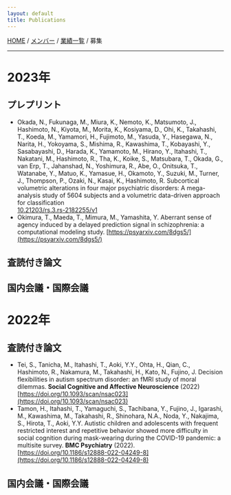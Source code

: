 ```yaml
---
layout: default
title: Publications
---
```

[HOME](https://middrshowa.github.io/) / [メンバー](./members.html) / [業績一覧](./publications.html) / 募集

---
# 2023年
## プレプリント
- Okada, N., Fukunaga, M., Miura, K., Nemoto, K., Matsumoto, J., Hashimoto, N., Kiyota, M., Morita, K., Kosiyama, D., Ohi, K., Takahashi, T., Koeda, M., Yamamori, H., Fujimoto, M., Yasuda, Y., Hasegawa, N., Narita, H., Yokoyama, S., Mishima, R., Kawashima, T., Kobayashi, Y., Sasabayashi, D., Harada, K., Yamamoto, M., Hirano, Y., Itahashi, T., Nakatani, M., Hashimoto, R., Tha, K., Koike, S., Matsubara, T., Okada, G., van Erp, T., Jahanshad, N., Yoshimura, R., Abe, O., Onitsuka, T., Watanabe, Y., Matuo, K., Yamasue, H., Okamoto, Y., Suzuki, M., Turner, J., Thompson, P., Ozaki, N., Kasai, K., Hashimoto, R. Subcortical volumetric alterations in four major psychiatric disorders: A mega-analysis study of 5604 subjects and a volumetric data-driven approach for classification<br>[10.21203/rs.3.rs-2182255/v1](10.21203/rs.3.rs-2182255/v1)
- Okimura, T., Maeda, T., Mimura, M., Yamashita, Y. Aberrant sense of agency induced by a delayed prediction signal in schizophrenia: a computational modeling study. [https://psyarxiv.com/8dgs5/](https://psyarxiv.com/8dgs5/)

## 査読付き論文

## 国内会議・国際会議

# 2022年
## 査読付き論文
- Tei, S., Tanicha, M., Itahashi, T., Aoki, Y.Y., Ohta, H., Qian, C., Hashimoto, R., Nakamura, M., Takahashi, H., Kato, N., Fujino, J. Decision flexibilities in autism spectrum disorder: an fMRI study of moral dilemmas. <b>Social Cognitive and Affective Neuroscience</b> (2022)<br>[https://doi.org/10.1093/scan/nsac023](https://doi.org/10.1093/scan/nsac023)
- Tamon, H., Itahashi, T., Yamaguchi, S., Tachibana, Y., Fujino, J., Igarashi, M., Kawashima, M., Takahashi, R., Shinohara, N.A., Noda, Y., Nakajima, S., Hirota, T., Aoki, Y.Y. Autistic children and adolescents with frequent restricted interest and repetitive behavior showed more difficulty in social cognition during mask-wearing during the COVID-19 pandemic: a multisite survey. <b>BMC Psychiatry</b> (2022).<br>[https://doi.org/10.1186/s12888-022-04249-8](https://doi.org/10.1186/s12888-022-04249-8)


## 国内会議・国際会議

